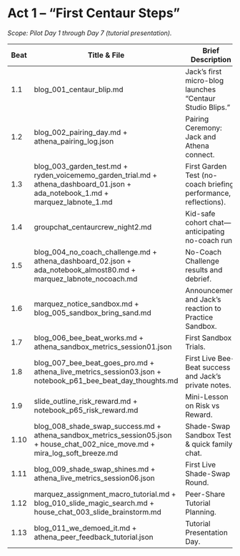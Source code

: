 # Act 1 – “First Centaur Steps”

_Scope: Pilot Day 1 through Day 7 (tutorial presentation)._

| Beat | Title & File | Brief Description |
|------|--------------|-------------------|
| 1.1  | blog_001_centaur_blip.md      | Jack’s first micro-blog launches “Centaur Studio Blips.” |
| 1.2  | blog_002_pairing_day.md + athena_pairing_log.json | Pairing Ceremony: Jack and Athena connect. |
| 1.3  | blog_003_garden_test.md + ryden_voicememo_garden_trial.md + athena_dashboard_01.json + ada_notebook_1.md + marquez_labnote_1.md | First Garden Test (no-coach briefing, performance, reflections). |
| 1.4  | groupchat_centaurcrew_night2.md | Kid-safe cohort chat—anticipating no-coach run. |
| 1.5  | blog_004_no_coach_challenge.md + athena_dashboard_02.json + ada_notebook_almost80.md + marquez_labnote_nocoach.md | No-Coach Challenge results and debrief. |
| 1.6  | marquez_notice_sandbox.md + blog_005_sandbox_bring_sand.md | Announcement and Jack’s reaction to Practice Sandbox. |
| 1.7  | blog_006_bee_beat_works.md + athena_sandbox_metrics_session01.json | First Sandbox Trials. |
| 1.8  | blog_007_bee_beat_goes_pro.md + athena_live_metrics_session03.json + notebook_p61_bee_beat_day_thoughts.md | First Live Bee-Beat success and Jack’s private notes. |
| 1.9  | slide_outline_risk_reward.md + notebook_p65_risk_reward.md | Mini-Lesson on Risk vs Reward. |
| 1.10 | blog_008_shade_swap_success.md + athena_sandbox_metrics_session05.json + house_chat_002_nice_move.md + mira_log_soft_breeze.md | Shade-Swap Sandbox Test & quick family chat. |
| 1.11 | blog_009_shade_swap_shines.md + athena_live_metrics_session06.json | First Live Shade-Swap Round. |
| 1.12 | marquez_assignment_macro_tutorial.md + blog_010_slide_magic_search.md + house_chat_003_slide_brainstorm.md | Peer-Share Tutorial Planning. |
| 1.13 | blog_011_we_demoed_it.md + athena_peer_feedback_tutorial.json | Tutorial Presentation Day. |
